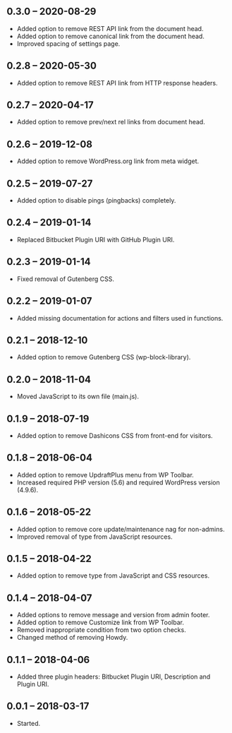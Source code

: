 ﻿
##  0.3.0 – 2020-08-29
-   Added option to remove REST API link from the document head.
-   Added option to remove canonical link from the document head.
-   Improved spacing of settings page.

##  0.2.8 – 2020-05-30
-   Added option to remove REST API link from HTTP response headers.

##  0.2.7 – 2020-04-17
-   Added option to remove prev/next rel links from document head.

##  0.2.6 – 2019-12-08
-   Added option to remove WordPress.org link from meta widget.

##  0.2.5 – 2019-07-27
-   Added option to disable pings (pingbacks) completely.

##  0.2.4 – 2019-01-14
-   Replaced Bitbucket Plugin URI with GitHub Plugin URI.

##  0.2.3 – 2019-01-14
-   Fixed removal of Gutenberg CSS.

##  0.2.2 – 2019-01-07
-   Added missing documentation for actions and filters used in functions.

##  0.2.1 – 2018-12-10
-   Added option to remove Gutenberg CSS (wp-block-library).

##  0.2.0 – 2018-11-04
-   Moved JavaScript to its own file (main.js).

##  0.1.9 – 2018-07-19
-   Added option to remove Dashicons CSS from front-end for visitors.

##  0.1.8 – 2018-06-04
-   Added option to remove UpdraftPlus menu from WP Toolbar.
-   Increased required PHP version (5.6) and required WordPress version (4.9.6).

##  0.1.6 – 2018-05-22
-   Added option to remove core update/maintenance nag for non-admins.
-   Improved removal of type from JavaScript resources.

##  0.1.5 – 2018-04-22
-   Added option to remove type from JavaScript and CSS resources.

##  0.1.4 – 2018-04-07
-   Added options to remove message and version from admin footer.
-   Added option to remove Customize link from WP Toolbar.
-   Removed inappropriate condition from two option checks.
-   Changed method of removing Howdy.

##  0.1.1 – 2018-04-06
-   Added three plugin headers: Bitbucket Plugin URI, Description and Plugin URI.

##  0.0.1 – 2018-03-17
-   Started.
